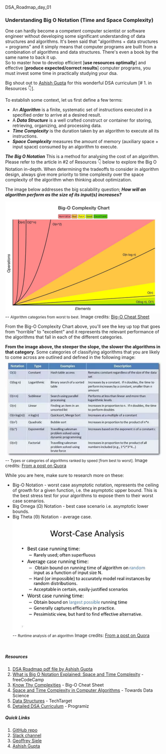 DSA_Roadmap_day_01 

### Understanding Big O Notation (Time and Space Complexity) 
One can hardly become a competent computer scientist or software engineer without developing some significant understanding of data structures and algorithms. It's been said that "algorithms + data structures = programs" and it simply means that computer programs are built from a combination of algorithms and data structures. There's even a book by the same name to back it up. <br>
So to master how to develop efficient [**use resources optimally**] and effective [**produce expected/correct results**] computer programs, you must invest some time in practically studying your dsa. <br>

Big shout out to [Ashish Gupta](https://bit.ly/3TEDjBt) for this wonderful DSA curriculum [# 1. in Resources 👇].<br>

To establish some context, let us first define a few terms:<br>

* An ***Algorithm*** is a finite, systematic set of instructions executed in a specified order to arrive at a desired result.
* A ***Data Structure*** is a well crafted construct or container for storing, retrieving, organizing, and processing data. 
* ***Time Complexity*** is the duration taken by an algorithm to execute all its instructions.
* ***Space Complexity*** measures the amount of memory (auxiliary space + input space) consumed by an algorithm to execute.<br>

***The Big O Notation***
This is a method for analysing the cost of an algorithm. Please refer to the article in #2 of Resources 👇 below to explore the Big O Notation in-depth. When determining the tradeoffs to consider in algorithm design, always give more priority to time complexity over the space complexity of the algorithm when thinking about optimization. <br> 

The image below addresses the big scalability question; ***How will an algorithm perform as the size of its input(s) increases?***

![Big O Notation Graph](../images/Big%20O%20Notation.jpeg)
-- <small>Algorithm categories from worst to best.</small>
Image credits: [Big-O Cheat Sheet](https://bit.ly/2KacZxD)

From the Big-O Complexity Chart above, you'll see the key up top that goes from "horrible" to "excellent" and it represents the relevant performance of the algorithms that fall in each of the different categories.

**From the image above, the steeper the slope, the slower the algorithms in that category**. Some categories of classifying algorithms that you are likely to come across are outlined and defined in the following image:
![Big O Notation Graph](../images/algorithm_categories.webp)
-- <small>Types or categories of algorithms ranked by speed [from best to worst].</small>
Image credits: [From a post on Quora](https://bit.ly/3CR7rDK)

While you are here, make sure to research more on these:
* Big-O Notation - worst case asymptotic notation, represents the ceiling of growth for a given function, i.e. the asymptotic upper bound. This is the best stress test for your algorithms to expose them to their worst case scenarios.
* Big Omega (Ω) Notation - best case scenario i.e. asymptotic lower bounds.
* Big Theta (Θ) Notation - average case.
![Big O Notation Graph](../images/Worst%20Case%20Analysis.jfif)
-- <small>Runtime analysis of an algorithm</small>
Image credits: [From a post on Quora](https://bit.ly/3TIjLMO)
<br>

##### Resources
1. [DSA Roadmap pdf file by Ashish Gupta](https://bit.ly/3CNM9a9)
2. [What is Big O Notation Explained: Space and Time Complexity](https://bit.ly/3B5SRXQ) - freeCodeCamp
3. [Know Thy Complexities](https://bit.ly/2KacZxD) - Big-O Cheat Sheet
4. [Space and Time Complexity in Computer Algorithms](https://bit.ly/3QawNzq) - Towards Data Science
5. [Data Structures](https://bit.ly/3cEnASi) - TechTarget
6. [Detailed DSA Curriculum](https://bit.ly/2VgzeE4) - Programiz

##### Quick Links
1. [GitHub repo](https://bit.ly/3RfUrMf)
2. [Slack channel](https://bit.ly/3AJMuIm)
3. [Geoffrey Siele](https://bit.ly/3wPwrrm)
4. [Ashish Gupta](https://bit.ly/3TEDjBt)
